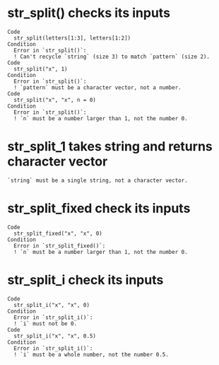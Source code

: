# str_split() checks its inputs

    Code
      str_split(letters[1:3], letters[1:2])
    Condition
      Error in `str_split()`:
      ! Can't recycle `string` (size 3) to match `pattern` (size 2).
    Code
      str_split("x", 1)
    Condition
      Error in `str_split()`:
      ! `pattern` must be a character vector, not a number.
    Code
      str_split("x", "x", n = 0)
    Condition
      Error in `str_split()`:
      ! `n` must be a number larger than 1, not the number 0.

# str_split_1 takes string and returns character vector

    `string` must be a single string, not a character vector.

# str_split_fixed check its inputs

    Code
      str_split_fixed("x", "x", 0)
    Condition
      Error in `str_split_fixed()`:
      ! `n` must be a number larger than 1, not the number 0.

# str_split_i check its inputs

    Code
      str_split_i("x", "x", 0)
    Condition
      Error in `str_split_i()`:
      ! `i` must not be 0.
    Code
      str_split_i("x", "x", 0.5)
    Condition
      Error in `str_split_i()`:
      ! `i` must be a whole number, not the number 0.5.

